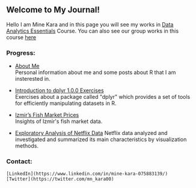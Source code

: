 ## Welcome to My Journal!

Hello I am Mine Kara and in this page you will see my works in [Data Analytics Essentials](https://mef-bda503.github.io/) Course. You can also see our group works in this course [here](https://pjournal.github.io/mef05g-r-u-mine/)

### Progress:

* [About Me](R_Markdown_Homework.html) <br>
      Personal information about me and some posts about R that I am insterested in.
         
* [Introduction to dplyr 1.0.0 Exercises](Introduction-to-dplyr-1.0.0-Exercises.html) <br>
      Exercises about a package called "dplyr" which provides a set of tools for efficiently manipulating datasets in R.

* [Izmir’s Fish Market Prices](In_Class_Exercise_Fish_Price_Task2.html) <br>
      Insights of Izmir's fish market data.
      
* [Exploratory Analysis of Netflix Data](EDA_netflix.html)
      Netflix data analyzed and investigated and summarized its main characteristics by visualization methods.
      
### Contact:
    [LinkedIn](https://www.linkedin.com/in/mine-kara-075883139/)
    [Twitter](https://twitter.com/mn_kara00)
